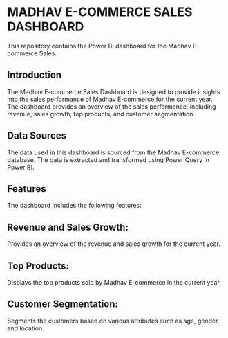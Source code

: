 # MADHAV E-COMMERCE SALES DASHBOARD
This repository contains the Power BI dashboard for the Madhav E-commerce Sales.

## Introduction
The Madhav E-commerce Sales Dashboard is designed to provide insights into the sales performance of Madhav E-commerce for the current year. The dashboard provides an overview of the sales performance, including revenue, sales growth, top products, and customer segmentation.

## Data Sources
The data used in this dashboard is sourced from the Madhav E-commerce database. The data is extracted and transformed using Power Query in Power BI.

## Features
The dashboard includes the following features:

## Revenue and Sales Growth: 
Provides an overview of the revenue and sales growth for the current year.

## Top Products: 
Displays the top products sold by Madhav E-commerce in the current year.

## Customer Segmentation: 
Segments the customers based on various attributes such as age, gender, and location.
